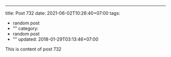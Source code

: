 ---
title: Post 732
date: 2021-06-02T10:26:40+07:00
tags:
  - random post
  - ""
category:
  - random post
  - ""
updated: 2018-01-29T03:13:46+07:00

This is content of post 732